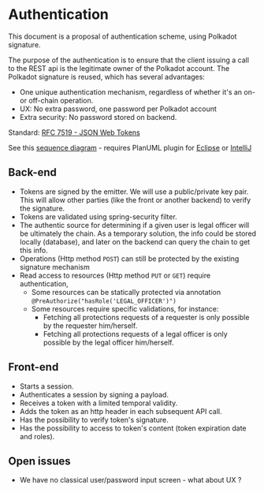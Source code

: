# Authentication

This document is a proposal of authentication scheme, using Polkadot signature.

The purpose of the authentication is to ensure that the client issuing a call to the REST api is the legitimate owner
of the Polkadot account. The Polkadot signature is reused, which has several advantages:
* One unique authentication mechanism, regardless of whether it's an on- or off-chain operation.
* UX: No extra password, one password per Polkadot account
* Extra security: No password stored on backend.

Standard: [RFC 7519 - JSON Web Tokens](https://jwt.io/)

See this [sequence diagram](Authentication.puml) - requires PlanUML plugin for [Eclipse](https://plantuml.com/en/eclipse)
or [IntelliJ](https://plugins.jetbrains.com/plugin/7017-plantuml-integration) 

## Back-end
* Tokens are signed by the emitter. We will use a public/private key pair. This will allow other parties (like the
  front or another backend) to verify the signature.
* Tokens are validated using spring-security filter.
* The authentic source for determining if a given user is legal officer will be ultimately the chain. As a temporary
  solution, the info could be stored locally (database), and later on the backend can query the chain to get this info.
* Operations (Http method `POST`) can still be protected by the existing signature mechanism
* Read access to resources (Http method `PUT` or `GET`) require authentication, 
    * Some resources can be statically protected via annotation `@PreAuthorize("hasRole('LEGAL_OFFICER')")`
    * Some resources require specific validations, for instance:
        * Fetching all protections requests of a requester is only possible by the requester him/herself.
        * Fetching all protections requests of a legal officer is only possible by the legal officer him/herself.
  

## Front-end
* Starts a session.
* Authenticates a session by signing a payload.
* Receives a token with a limited temporal validity.
* Adds the token as an http header in each subsequent API call.
* Has the possibility to verify token's signature.
* Has the possibility to access to token's content (token expiration date and roles).

## Open issues
* We have no classical user/password input screen - what about UX ?